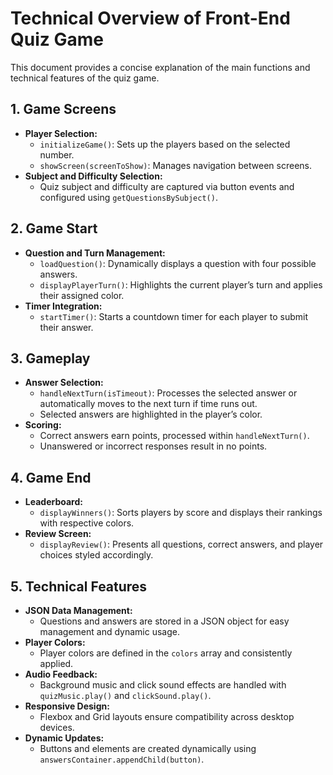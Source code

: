 # Technical Overview of Front-End Quiz Game

This document provides a concise explanation of the main functions and technical features of the quiz game.

## **1. Game Screens**
- **Player Selection:**
  - `initializeGame()`: Sets up the players based on the selected number.
  - `showScreen(screenToShow)`: Manages navigation between screens.
- **Subject and Difficulty Selection:**
  - Quiz subject and difficulty are captured via button events and configured using `getQuestionsBySubject()`.

## **2. Game Start**
- **Question and Turn Management:**
  - `loadQuestion()`: Dynamically displays a question with four possible answers.
  - `displayPlayerTurn()`: Highlights the current player’s turn and applies their assigned color.
- **Timer Integration:**
  - `startTimer()`: Starts a countdown timer for each player to submit their answer.

## **3. Gameplay**
- **Answer Selection:**
  - `handleNextTurn(isTimeout)`: Processes the selected answer or automatically moves to the next turn if time runs out.
  - Selected answers are highlighted in the player’s color.
- **Scoring:**
  - Correct answers earn points, processed within `handleNextTurn()`.
  - Unanswered or incorrect responses result in no points.

## **4. Game End**
- **Leaderboard:**
  - `displayWinners()`: Sorts players by score and displays their rankings with respective colors.
- **Review Screen:**
  - `displayReview()`: Presents all questions, correct answers, and player choices styled accordingly.

## **5. Technical Features**
- **JSON Data Management:**
  - Questions and answers are stored in a JSON object for easy management and dynamic usage.
- **Player Colors:**
  - Player colors are defined in the `colors` array and consistently applied.
- **Audio Feedback:**
  - Background music and click sound effects are handled with `quizMusic.play()` and `clickSound.play()`.
- **Responsive Design:**
  - Flexbox and Grid layouts ensure compatibility across desktop devices.
- **Dynamic Updates:**
  - Buttons and elements are created dynamically using `answersContainer.appendChild(button)`.
